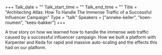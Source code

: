 +++
Talk_date = ""
Talk_start_time = ""
Talk_end_time = ""
Title = "Architecting Atlas: How To Handle The Immense Traffic of a Successful Influencer Campaign"
Type = "talk"
Speakers = ["anneke-keller", "koen-roumen", "kees-bakker"]
+++

A true story on how we learned how to handle the immense web traffic caused by a successful influencer campaign. How we built a platform with Karpenter and Keda for rapid and massive auto-scaling and the effects this had on our platform.